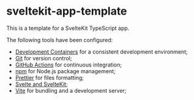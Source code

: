 # sveltekit-app-template

This is a template for a SvelteKit TypeScript app.

The following tools have been configured:

- [Development Containers](https://containers.dev) for a consistent development environment;
- [Git](https://git-scm.com/) for version control;
- [GitHub Actions](https://github.com/features/actions) for continuous integration;
- [npm](https://www.npmjs.com) for Node.js package management;
- [Prettier](https://prettier.io) for files formatting;
- [Svelte and SvelteKit](https://svelte.dev);
- [Vite](https://vite.dev) for bundling and a development server;
